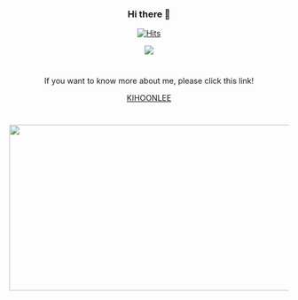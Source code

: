 

<div align="center">
  
### Hi there 👋
  
[![Hits](https://hits.seeyoufarm.com/api/count/incr/badge.svg?url=https%3A%2F%2Fgithub.com%2FLiky98&count_bg=%2379C83D&title_bg=%23555555&icon=&icon_color=%23E7E7E7&title=hits&edge_flat=false)](https://hits.seeyoufarm.com)
  

<a href="https://forbetterdays.tistory.com/">
    <img 
        src="http://img.shields.io/badge/-For%20Better%20Days-655ced?style=flat&logo=tistory&link=https://forbetterdays.tistory.com/"
        style="height : auto; margin-left : 10px; margin-right : 10px;"/>
</a> 

#
If you want to know more about me, please click this link!

[KIHOONLEE](https://github.com/Liky98/KIHOONLEE)
#
  
<!-- ![Liky's GitHub stats](https://github-readme-stats.vercel.app/api?username=Liky98&show_icons=true&theme=dracula) -->


<!--![Top Langs](https://github-readme-stats.vercel.app/api/top-langs/?username=Liky98&layout=compact&theme=dracula) -->
<a href="https://www.gitanimals.org/en_US?utm_medium=image&utm_source=liky-yyy&utm_content=farm">
<img
  src="https://render.gitanimals.org/farms/liky-yyy"
  width="600"
  height="300"
/>
</a>

</div>
<!--
**Liky98/Liky98** is a ✨ _special_ ✨ repository because its `README.md` (this file) appears on your GitHub profile.




